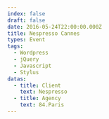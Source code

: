 ```yaml
---
index: false
draft: false
date: 2016-05-24T22:00:00.000Z
title: Nespresso Cannes
types: Event
tags:
  - Wordpress
  - jQuery
  - Javascript
  - Stylus
datas:
  - title: Client
    text: Nespresso
  - title: Agency
    text: 84.Paris
---
```

